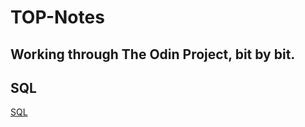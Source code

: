 # TOP-Notes

## Working through The Odin Project, bit by bit. 

## SQL
[SQL](https://www.notion.so/phileeep/SQL-TOP-db915e9ca01b43cd848e999a4774f3e9)
